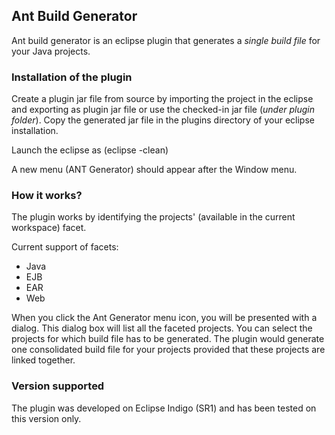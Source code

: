 ## Ant Build Generator

Ant build generator is an eclipse plugin that generates a *single build file* for your Java projects.

### Installation of the plugin

Create a plugin jar file from source by importing the project in the eclipse and exporting as plugin jar file or use the checked-in jar file (*under plugin folder*). 
Copy the generated jar file in the plugins directory of your eclipse installation.

Launch the eclipse as (eclipse -clean)

A new menu (ANT Generator) should appear after the Window menu.

### How it works?

The plugin works by identifying the projects' (available in the current workspace) facet.

Current support of facets:
- Java
- EJB
- EAR
- Web

When you click the Ant Generator menu icon, you will be presented with a dialog. This dialog box will list all the faceted projects. 
You can select the projects for which build file has to be generated. 
The plugin would generate one consolidated build file for your projects provided that these projects are linked together.


### Version supported
The plugin was developed on Eclipse Indigo (SR1) and has been tested on this version only. 

